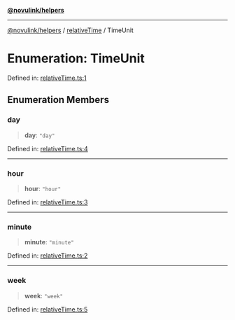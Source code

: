 [**@novulink/helpers**](../../README.md)

***

[@novulink/helpers](../../README.md) / [relativeTime](../README.md) / TimeUnit

# Enumeration: TimeUnit

Defined in: [relativeTime.ts:1](https://github.com/M-Media-Group/app.novu.link/blob/185285297b092339554122b4cf56a2dcd7525fea/packages/helpers/src/relativeTime.ts#L1)

## Enumeration Members

### day

> **day**: `"day"`

Defined in: [relativeTime.ts:4](https://github.com/M-Media-Group/app.novu.link/blob/185285297b092339554122b4cf56a2dcd7525fea/packages/helpers/src/relativeTime.ts#L4)

***

### hour

> **hour**: `"hour"`

Defined in: [relativeTime.ts:3](https://github.com/M-Media-Group/app.novu.link/blob/185285297b092339554122b4cf56a2dcd7525fea/packages/helpers/src/relativeTime.ts#L3)

***

### minute

> **minute**: `"minute"`

Defined in: [relativeTime.ts:2](https://github.com/M-Media-Group/app.novu.link/blob/185285297b092339554122b4cf56a2dcd7525fea/packages/helpers/src/relativeTime.ts#L2)

***

### week

> **week**: `"week"`

Defined in: [relativeTime.ts:5](https://github.com/M-Media-Group/app.novu.link/blob/185285297b092339554122b4cf56a2dcd7525fea/packages/helpers/src/relativeTime.ts#L5)
